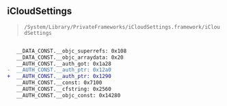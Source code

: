 ## iCloudSettings

> `/System/Library/PrivateFrameworks/iCloudSettings.framework/iCloudSettings`

```diff

   __DATA_CONST.__objc_superrefs: 0x108
   __DATA_CONST.__objc_arraydata: 0x20
   __AUTH_CONST.__auth_got: 0x1a28
-  __AUTH_CONST.__auth_ptr: 0x12a0
+  __AUTH_CONST.__auth_ptr: 0x1290
   __AUTH_CONST.__const: 0x7100
   __AUTH_CONST.__cfstring: 0x2560
   __AUTH_CONST.__objc_const: 0x14280

```
